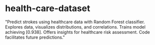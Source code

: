 # health-care-dataset
 "Predict strokes using healthcare data with Random Forest classifier. Explores data, visualizes distributions, and correlations. Trains model achieving [0.938]. Offers insights for healthcare risk assessment. Code facilitates future predictions."
